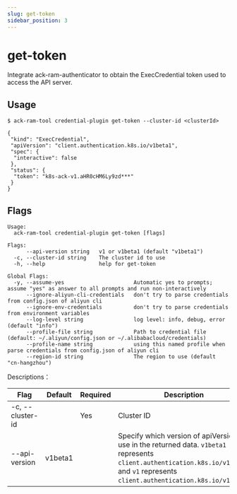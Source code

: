 ```yaml
---
slug: get-token
sidebar_position: 3
---
```


# get-token

Integrate ack-ram-authenticator to obtain the ExecCredential token used to access the API server.

## Usage

```shell
$ ack-ram-tool credential-plugin get-token --cluster-id <clusterId>

{
 "kind": "ExecCredential",
 "apiVersion": "client.authentication.k8s.io/v1beta1",
 "spec": {
  "interactive": false
 },
 "status": {
  "token": "k8s-ack-v1.aHR0cHM6Ly9zd***"
 }
}
```

## Flags

```
Usage:
  ack-ram-tool credential-plugin get-token [flags]

Flags:
      --api-version string   v1 or v1beta1 (default "v1beta1")
  -c, --cluster-id string    The cluster id to use
  -h, --help                 help for get-token

Global Flags:
  -y, --assume-yes                      Automatic yes to prompts; assume "yes" as answer to all prompts and run non-interactively
      --ignore-aliyun-cli-credentials   don't try to parse credentials from config.json of aliyun cli
      --ignore-env-credentials          don't try to parse credentials from environment variables
      --log-level string                log level: info, debug, error (default "info")
      --profile-file string             Path to credential file (default: ~/.aliyun/config.json or ~/.alibabacloud/credentials)
      --profile-name string             using this named profile when parse credentials from config.json of aliyun cli
      --region-id string                The region to use (default "cn-hangzhou")
```

Descriptions：

| Flag                   | Default                                        | Required | Description                                                                                                                                                                                                                                                       |
|------------------------|------------------------------------------------|----------|-------------------------------------------------------------------------------------------------------------------------------------------------------------------------------------------------------------------------------------------------------------------|
| -c, --cluster-id       |                                                | Yes      | Cluster ID                                                                                                                                                                                                                                                        |
| --api-version          | v1beta1                                        |          | Specify which version of apiVersion to use in the returned data. `v1beta1` represents `client.authentication.k8s.io/v1beta1`, and `v1` represents `client.authentication.k8s.io/v1`.                                                                              |
